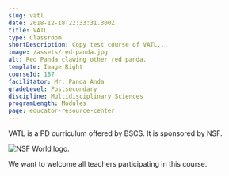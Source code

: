 ```yaml
---
slug: vatl
date: 2018-12-18T22:33:31.300Z
title: VATL
type: Classroom
shortDescription: Copy test course of VATL...
image: /assets/red-panda.jpg
alt: Red Panda clawing other red panda.
template: Image Right
courseId: 187
facilitator: Mr. Panda Anda
gradeLevel: Postsecondary
discipline: Multidisciplinary Sciences
programLength: Modules
page: educator-resource-center
---
```

VATL is a PD curriculum offered by BSCS.  It is sponsored by NSF.

![NSF World logo.](/assets/nsf_logo.png)

We want to welcome all teachers participating in this course.
